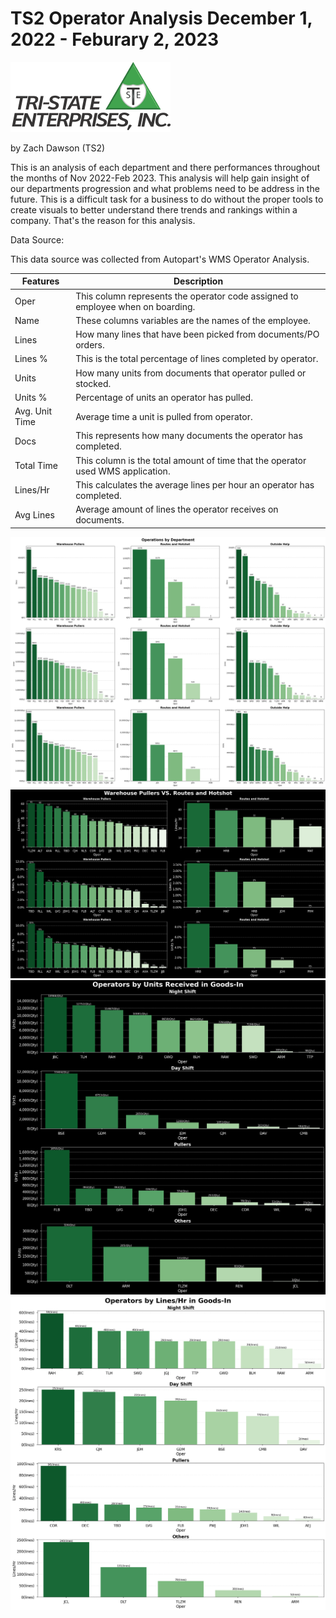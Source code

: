 # TS2 Operator Analysis December 1, 2022 - Feburary 2, 2023

![WebLogo.png](https://github.com/zeekwired/Tristate/blob/3afaf79e6201849bc0266f78b1edf21112887f5c/WebLogo.png)

by Zach Dawson (TS2)

This is an analysis of each department and there performances throughout the months of Nov 2022-Feb 2023. This analysis will help gain insight of our departments progression and what problems need to be address in the future. This is a difficult task for a business to do without the proper tools to create visuals to better understand there trends and rankings within a company. That's the reason for this analysis.

Data Source:

This data source was collected from Autopart's WMS Operator Analysis.

|     Features          |     Description                                                                          |
|-----------------------|------------------------------------------------------------------------------------------|
|     Oper              |     This column represents the operator code assigned to employee   when on boarding.    |   
|     Name              |     These columns variables are the names of the employee.                               | 
|     Lines             |     How many lines that have been picked from documents/PO   orders.                     |   
|     Lines %           |     This is the total percentage of lines completed by   operator.                       |   
|     Units             |     How many units from documents that operator pulled or   stocked.                     |   
|     Units %           |     Percentage of units an operator has pulled.                                          |  
|     Avg. Unit Time    |     Average time a unit is pulled from operator.                                         |   
|     Docs              |     This represents how many documents the operator has completed.                       |   
|     Total Time        |     This column is the total amount of time that the operator used   WMS application.    | 
|     Lines/Hr          |     This calculates the average lines per hour an operator has   completed.              |   
|     Avg Lines         |     Average amount of lines the operator receives on documents.                          |


![Operations by Department.png](https://github.com/zeekwired/Tristate/blob/d69b69dc7c515b9f386cf689c4ec7f2b99bec569/Operations%20by%20Department.png)
![Warehouse Pullers VS Routes and HotShot.png](https://github.com/zeekwired/Tristate/blob/d69b69dc7c515b9f386cf689c4ec7f2b99bec569/Warehouse%20Pullers%20VS%20Routes%20and%20Hotshot.png)
![Operators by Units Received in Goods-In.png](https://github.com/zeekwired/Tristate/blob/d69b69dc7c515b9f386cf689c4ec7f2b99bec569/Operators%20by%20Units%20Received%20in%20Goods-In.png)
![Operators by lines per hour.png](https://github.com/zeekwired/Tristate/blob/d69b69dc7c515b9f386cf689c4ec7f2b99bec569/Operators%20by%20lines%20per%20hour.png)
